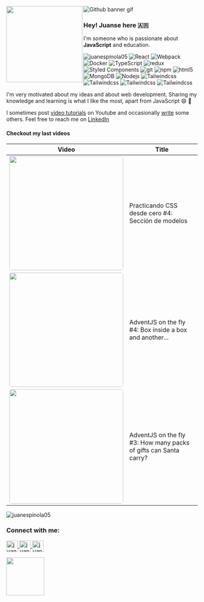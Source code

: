 ![Github banner gif](https://user-images.githubusercontent.com/36719203/208714031-5c705b08-afc1-4e5f-b9a7-6d69490d3013.gif)
<img align="left" src="https://i.imgur.com/7gLyXmx.png" width="200">

<h3>Hey! Juanse here 🇦🇷</h3>

<p>I'm someone who is passionate about <b>JavaScript</b> and education.

<p>
  <img src="https://komarev.com/ghpvc/?username=juanespinola05&label=Profile%20views&color=0e75b6&style=flat" alt="juanespinola05" />
  <img alt="React" src="https://img.shields.io/badge/-React-45b8d8?style=flat-square&logo=react&logoColor=white" />
  <img alt="Webpack" src="https://img.shields.io/badge/-Webpack-8DD6F9?style=flat-square&logo=webpack&logoColor=white" /> 
  <img alt="Docker" src="https://img.shields.io/badge/-Docker-46a2f1?style=flat-square&logo=docker&logoColor=white" />
  <img alt="TypeScript" src="https://img.shields.io/badge/-TypeScript-007ACC?style=flat-square&logo=typescript&logoColor=white" />
  <img alt="redux" src="https://img.shields.io/badge/-Redux-764ABC?style=flat-square&logo=redux&logoColor=white" />
  <img alt="Styled Components" src="https://img.shields.io/badge/-Styled_Components-db7092?style=flat-square&logo=styled-components&logoColor=white" />
  <img alt="git" src="https://img.shields.io/badge/-Git-F05032?style=flat-square&logo=git&logoColor=white" />
  <img alt="npm" src="https://img.shields.io/badge/-NPM-CB3837?style=flat-square&logo=npm&logoColor=white" />
  <img alt="html5" src="https://img.shields.io/badge/-HTML5-E34F26?style=flat-square&logo=html5&logoColor=white" />
  <img alt="MongoDB" src="https://img.shields.io/badge/-MongoDB-13aa52?style=flat-square&logo=mongodb&logoColor=white" />
  <img alt="Nodejs" src="https://img.shields.io/badge/-Nodejs-43853d?style=flat-square&logo=Node.js&logoColor=white" />
  <img alt="Tailwindcss" src="https://img.shields.io/badge/-Tailwind-38BDF8?style=flat-square&logo=Tailwindcss&logoColor=white" />
  <img alt="Tailwindcss" src="https://img.shields.io/badge/-Vite-A551FE?style=flat-square&logo=Vite&logoColor=white" />
  <img alt="Tailwindcss" src="https://img.shields.io/badge/-Express.js-89BB3C?style=flat-square&logo=Express&logoColor=white" />
  <img alt="Tailwindcss" src="https://img.shields.io/badge/-PostgreSQL-30628a?style=flat-square&logo=PostgreSQL&logoColor=white" />
</p>

<p>I'm very motivated about my ideas and about web development. Sharing my knowledge and learning is what I like the most, apart from JavaScript 😄 💛</p>

<!-- <u>I mostly write <b>JavaScript</b> these days. See my <u>pinned repositories</u> below.</p> -->

<p>I sometimes post <a href="https://www.youtube.com/channel/UCaw6pZKpqHpK-I0spCw0eeQ">video tutorials</a> on Youtube and occasionally <a href="https://juanse.dev">write</a> some others. Feel free to reach me on <a href="https://www.linkedin.com/in/juanse05/">LinkedIn</a></p>


<h4>Checkout my last videos</h4>
<table>
  <thead>
    <tr>
      <th>Video</th>
      <th>Title</th>
    </tr>
  </thead>
  <tbody>
   
  <tr>
    <td>
      <a href="https://www.youtube.com/watch?v=gUxmFHvcXgk">
        <img
          style="border-radius: 5px;"
          width="300"
          src="https://i.ytimg.com/vi/gUxmFHvcXgk/hqdefault.jpg?sqp=-oaymwEcCNACELwBSFXyq4qpAw4IARUAAIhCGAFwAcABBg==&amp;rs=AOn4CLB47R3gjc5PD0lN7IyfeINfRFZnwQ"
        />
      </a>
    </td>
    <td>Practicando CSS desde cero #4: Sección de modelos</td>
  </tr>
   
  <tr>
    <td>
      <a href="https://www.youtube.com/watch?v=TBueCOpgvFo">
        <img
          style="border-radius: 5px;"
          width="300"
          src="https://i.ytimg.com/vi/TBueCOpgvFo/hqdefault.jpg?sqp=-oaymwEcCNACELwBSFXyq4qpAw4IARUAAIhCGAFwAcABBg==&amp;rs=AOn4CLBONAAxAliFNWV3zoc80lxMW-BCoQ"
        />
      </a>
    </td>
    <td>AdventJS on the fly #4: Box inside a box and another...</td>
  </tr>
   
  <tr>
    <td>
      <a href="https://www.youtube.com/watch?v=pV0v6mCNPZE">
        <img
          style="border-radius: 5px;"
          width="300"
          src="https://i.ytimg.com/vi/pV0v6mCNPZE/hqdefault.jpg?sqp=-oaymwEcCNACELwBSFXyq4qpAw4IARUAAIhCGAFwAcABBg==&amp;rs=AOn4CLCF57-1jS0SWtio5d2wlMJ6R4IeFQ"
        />
      </a>
    </td>
    <td>AdventJS on the fly #3: How many packs of gifts can Santa carry?</td>
  </tr>
   
  </tbody>
</table>

<p><img align="" src="https://github-readme-stats.vercel.app/api/top-langs/?username=juanespinola05" alt="juanespinola05" /></p>

<h3 align="left">Connect with me:</h3>
<p align="left">
<a href="https://instagram.com/juan.espinola05" target="_blank">
  <img align="center" src="https://i.imgur.com/LrCbYer.png" alt="juan.espinola05" height="30" width="30" />
</a>
<a href="https://www.youtube.com/channel/UCaw6pZKpqHpK-I0spCw0eeQ" target="_blank">
  <img align="center" src="https://i.imgur.com/3MEHCaH.png" alt="juanespinola05" height="30" width="30" />
</a>
<a href="https://linkedin.com/in/juanse05" target="_blank">
  <img align="center" src="https://i.imgur.com/AScbPqR.png" alt="juanse05" height="30" width="30" />
</a>
</p>

<a href="https://juanse.dev/">
  <img src="https://i.imgur.com/3OoHnuc.png" alt="" width="100">
</a>
<br />
